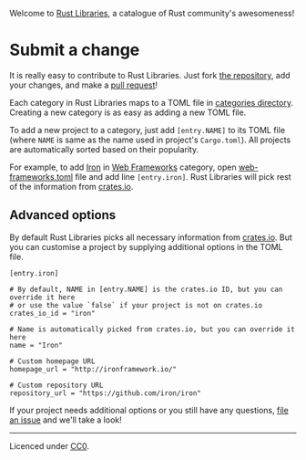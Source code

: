 Welcome to [Rust Libraries](http://libs.rs), a catalogue of Rust community's awesomeness!

<a name="propose"></a>

# Submit a change

It is really easy to contribute to Rust Libraries. Just fork [the repository](https://github.com/webstream-io/rust-libs), add your changes, and make a [pull request](https://github.com/webstream-io/rust-libs/pulls)!

Each category in Rust Libraries maps to a TOML file in [categories directory](https://github.com/webstream-io/rust-libs/tree/master/categories). Creating a new category is as easy as adding a new TOML file.

To add a new project to a category, just add `[entry.NAME]` to its TOML file (where `NAME` is same as the name used in project's `Cargo.toml`). All projects are automatically sorted based on their popularity.

For example, to add [Iron](http://ironframework.io/) in [Web Frameworks](http://libs.rs/web-frameworks/) category, open [web-frameworks.toml](https://github.com/webstream-io/rust-libs/blob/master/categories/web-frameworks.toml) file and add line `[entry.iron]`. Rust Libraries will pick rest of the information from [crates.io](https://crates.io).

## Advanced options

By default Rust Libraries picks all necessary information from [crates.io](https://crates.io). But you can customise a project by supplying additional options in the TOML file.

    [entry.iron]
    
    # By default, NAME in [entry.NAME] is the crates.io ID, but you can override it here
    # or use the value `false` if your project is not on crates.io
    crates_io_id = "iron"
    
    # Name is automatically picked from crates.io, but you can override it here
    name = "Iron"
    
    # Custom homepage URL
    homepage_url = "http://ironframework.io/"
    
    # Custom repository URL
    repository_url = "https://github.com/iron/iron"


If your project needs additional options or you still have any questions, [file an issue](https://github.com/webstream-io/rust-libs/issues) and we'll take a look!

----

Licenced under [CC0](https://creativecommons.org/publicdomain/zero/1.0/).
